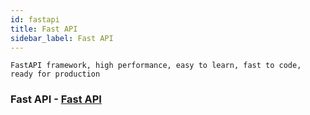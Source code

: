 ```yaml
---
id: fastapi
title: Fast API
sidebar_label: Fast API
---
```


```
FastAPI framework, high performance, easy to learn, fast to code, ready for production
```

### Fast API - [Fast API](https://fastapi.tiangolo.com/)
